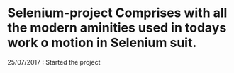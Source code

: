 # Selenium-project Comprises with all the modern aminities used in todays work o motion in Selenium suit.
25/07/2017 : Started the project
